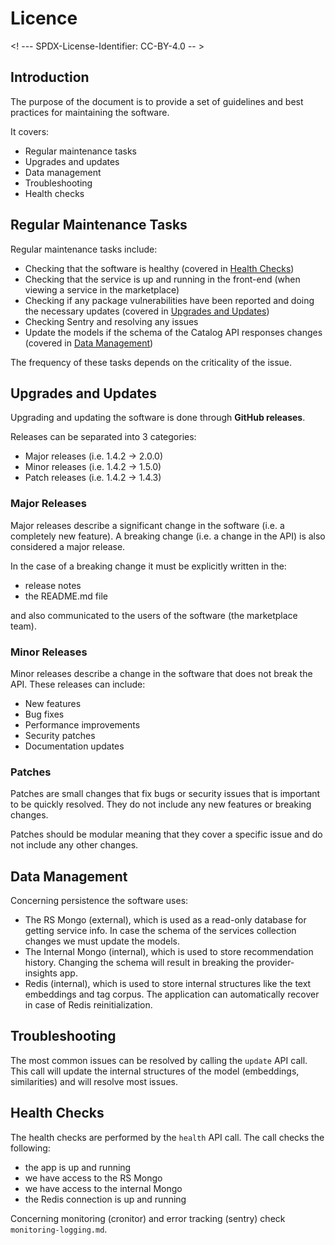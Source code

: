 # Licence

<! --- SPDX-License-Identifier: CC-BY-4.0  -- >

## Introduction

The purpose of the document is to provide a set of guidelines and best practices for maintaining the software.

It covers:

* Regular maintenance tasks
* Upgrades and updates
* Data management
* Troubleshooting
* Health checks

## Regular Maintenance Tasks

Regular maintenance tasks include:

* Checking that the software is healthy (covered in [Health Checks](#health-checks))
* Checking that the service is up and running in the front-end (when viewing a service in the marketplace)
* Checking if any package vulnerabilities have been reported and doing the necessary updates (covered in [Upgrades and Updates](#upgrades-and-updates))
* Checking Sentry and resolving any issues
* Update the models if the schema of the Catalog API responses changes (covered in [Data Management](#data-management))

The frequency of these tasks depends on the criticality of the issue.

## Upgrades and Updates

Upgrading and updating the software is done through **GitHub releases**.

Releases can be separated into 3 categories:

* Major releases (i.e. 1.4.2 -> 2.0.0)
* Minor releases (i.e. 1.4.2 -> 1.5.0)
* Patch releases (i.e. 1.4.2 -> 1.4.3)

### Major Releases

Major releases describe a significant change in the software (i.e. a completely new feature). A breaking change (i.e. a change in the API) is also considered a major release.

In the case of a breaking change it must be explicitly written in the:

* release notes
* the README.md file

and also communicated to the users of the software (the marketplace team).

### Minor Releases

Minor releases describe a change in the software that does not break the API. These releases can include:

* New features
* Bug fixes
* Performance improvements
* Security patches
* Documentation updates

### Patches

Patches are small changes that fix bugs or security issues that is important to be quickly resolved. They do not include any new features or breaking changes.

Patches should be modular meaning that they cover a specific issue and do not include any other changes.

## Data Management

Concerning persistence the software uses:

* The RS Mongo (external), which is used as a read-only database for getting service info. In case the schema of the services collection changes we must update the models.
* The Internal Mongo (internal), which is used to store recommendation history. Changing the schema will result in breaking the provider-insights app.
* Redis (internal), which is used to store internal structures like the text embeddings and tag corpus. The application can automatically recover in case of Redis reinitialization.

## Troubleshooting

The most common issues can be resolved by calling the `update` API call. This call will update the internal structures of the model (embeddings, similarities) and will resolve most issues.

## Health Checks

The health checks are performed by the `health` API call. The call checks the following:

* the app is up and running
* we have access to the RS Mongo
* we have access to the internal Mongo
* the Redis connection is up and running

Concerning monitoring (cronitor) and error tracking (sentry) check `monitoring-logging.md`.
